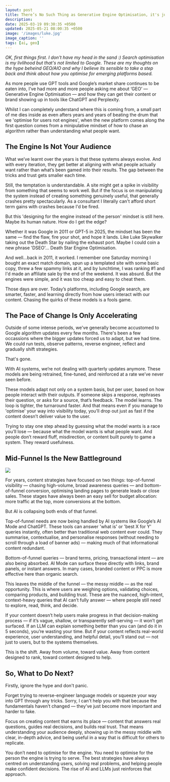 ```yaml
---
layout: post
title: There’s No Such Thing as Generative Engine Optimisation, it's just SEO
description: 
date: 2025-03-19 09:30:35 +0500
updated: 2025-05-21 08:00:35 +0500
image: '/images/luke.jpg'
image_caption: ''
tags: [ai, geo]
---
```


<em>OK, first things first. I don't have my head in the sand :) Search optimisation is my livlihood but that's not limited to Google. These are my thoughts on the hype beheind GEO/AIO and why I believe its sensible to take a step back and think about how you optimise for emerging platforms based.</em>

As more people use GPT tools and Google’s market share continues to be eaten into, I’ve had more and more people asking me about ‘GEO’ — Generative Engine Optimisation — and how they can get their content or brand showing up in tools like ChatGPT and Perplexity.

Whilst I can completely understand where this is coming from, a small part of me dies inside as even afters years and years of beating the drum that we 'optimise for users not engines', when the new platform comes along the first question comes from a minipulative mindset of how to chase an algorithm rather than understanding what people want.

<h2>The Engine Is Not Your Audience</h2>

What we’ve learnt over the years is that these systems always evolve. And with every iteration, they get better at aligning with what people actually want rather than what’s been gamed into their results. The gap between the tricks and trust gets smaller each time.

Still, the temptation is understandable. A site might get a spike in visibility from something that seems to work well. But if the focus is on manipulating the system instead of creating something genuinely useful, that generally crashes pretty spectacularly. As a consultant I literally can't afford short term gains with crashes because I'd be fired.

But this 'designing for the engine instead of the person' mindset is still here. Maybe its human nature. How do I get the edge?

Whether it was Google in 2011 or GPT-5 in 2025, the mindset has been the same — find the flaw, fire your shot, and hope it lands. Like Luke Skywalker taking out the Death Star by nailing the exhaust port. Maybe I could coin a new phrase 'DSEO'... Death Star Engine Optimisation.

And well...back in 2011, it worked. I remember one Saturday morning I bought an exact match domain, spun up a templated site with some basic copy, threw a few spammy links at it, and by lunchtime, I was ranking #1 and I'd made an affiliate sale by the end of the weekend. It was absurd. But the engines were simple, and it was too cheap and easy to cheat them.

Those days are over. Today’s platforms, including Google search, are smarter, faster, and learning directly from how users interact with our content. Chasing the quirks of these models is a fools game.

<h2>The Pace of Change Is Only Accelerating</h2>

Outside of some intense periods, we've generally become accustomed to Google algorithm updates every few months. There's been a few occassions where the bigger updates forced us to adapt, but we had time. We could run tests, observe patterns, reverse engineer, reflect and gradually shift strategies.

That's gone.

With AI systems, we’re not dealing with quarterly updates anymore. These models are being retrained, fine-tuned, and reinforced at a rate we’ve never seen before. 

These models adapt not only on a system basis, but per user, based on how people interact with their outputs. If someone skips a response, rephrases their question, or asks for a source, that’s feedback. The model learns. The loop is tighter, the turnaround faster. And that means even if you manage to 'optimise' your way into visibility today, you’ll drop out just as fast if the content doesn’t deliver value to the user.

Trying to stay one step ahead by guessing what the model wants is a race you’ll lose — because what the model wants is what people want. And people don’t reward fluff, misdirection, or content built purely to game a system. They reward usefulness.

<h2>Mid-Funnel Is the New Battleground</h2>

<img src="/images/funnel.png" loading="lazy">

For years, content strategies have focused on two things: top-of-funnel visibility — chasing high-volume, broad awareness queries — and bottom-of-funnel conversion, optimising landing pages to generate leads or close sales. These stages have always been an easy sell for budget allocation: more traffic at the top, more conversions at the bottom.

But AI is collapsing both ends of that funnel.

Top-of-funnel needs are now being handled by AI systems like Google’s AI Mode and ChatGPT. These tools can answer 'what is' or 'best X for Y' queries instantly, often better than traditional web content ever could. They summarise, contextualise, and personalise responses (without needing to scroll through a load of banner ads) — making much of that informational content redundant.

Bottom-of-funnel queries — brand terms, pricing, transactional intent — are also being absorbed. AI Mode can surface these directly with links, brand panels, or instant answers. In many cases, branded content or PPC is more effective here than organic search.

This leaves the middle of the funnel — the messy middle — as the real opportunity. This is where users are weighing options, validating choices, comparing products, and building trust. These are the nuanced, high-intent, context-heavy queries that AI can’t fully answer — where people still need to explore, read, think, and decide.

If your content doesn’t help users make progress in that decision-making process — if it’s vague, shallow, or transparently self-serving — it won’t get surfaced. If an LLM can explain something better than you can (and do it in 5 seconds), you’re wasting your time. But if your content reflects real-world experience, user understanding, and helpful detail, you’ll stand out — not just to users, but to the systems themselves.

This is the shift. Away from volume, toward value. Away from content designed to rank, toward content designed to help.

<h2>So, What to Do Next?</h2>

Firstly, ignore the hype and don't panic. 

Forget trying to reverse-engineer language models or squeeze your way into GPT through any tricks. Sorry, I can't help you with that because the fundamentals haven’t changed — they’ve just become more important and harder to fake.

Focus on creating content that earns its place — content that answers real questions, guides real decisions, and builds real trust. That means understanding your audience deeply, showing up in the messy middle with clear, in-depth advice, and being useful in a way that is difficult for others to replicate.

You don’t need to optimise for the engine. You need to optimise for the person the engine is trying to serve. The best strategies have always centred on understanding users, solving real problems, and helping people make confident decisions. The rise of AI and LLMs just reinforces that approach.